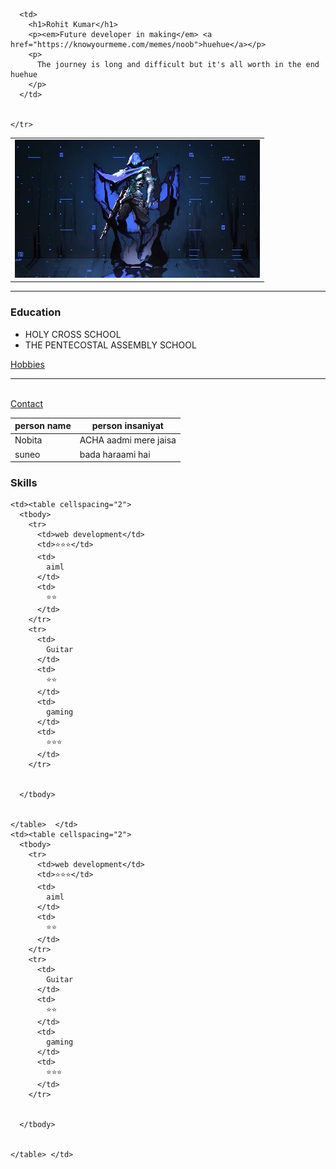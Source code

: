<!DOCTYPE html>
<html lang="en" dir="ltr">

<head>
  <meta charset="utf-8">
  <title>Rohit's Personal Site</title>
</head>

<body>
  <table cellspacing="22">
    <tr>
      <td> <img src="images/lol27.jpg" alt="angela didi ka photu"> </td>

      <td>
        <h1>Rohit Kumar</h1>
        <p><em>Future developer in making</em> <a href="https://knowyourmeme.com/memes/noob">huehue</a></p>
        <p>
          The journey is long and difficult but it's all worth in the end huehue
        </p>
      </td>


    </tr>
  </table>


  <hr>

  </table>
  <h3>Education
  </h3>

  <ul>
    <li> HOLY CROSS SCHOOL</li>
    <li>THE PENTECOSTAL ASSEMBLY SCHOOL</li>
  </ul>
  <a href="hobbies.html">Hobbies</a>
  <hr>
  <br>
  <a href="contact.html">Contact</a>
  <table>
    <thead>
      <tr>
        <th>person name</th>
        <th>person insaniyat</th>
      </tr>
    </thead>
    <tbody>
      <tr>
        <td>Nobita</td>
        <td>ACHA aadmi mere jaisa</td>
      </tr>
      <tr>
        <td>suneo</td>
        <td> bada haraami hai</td>
      </tr>
    </tbody>
  </table>
  <h3>Skills</h3>
<table>
  <tr>

    <td><table cellspacing="2">
      <tbody>
        <tr>
          <td>web development</td>
          <td>⭐⭐⭐</td>
          <td>
            aiml
          </td>
          <td>
            ⭐⭐
          </td>
        </tr>
        <tr>
          <td>
            Guitar
          </td>
          <td>
            ⭐⭐
          </td>
          <td>
            gaming
          </td>
          <td>
            ⭐⭐⭐
          </td>
        </tr>


      </tbody>


    </table>  </td>
    <td><table cellspacing="2">
      <tbody>
        <tr>
          <td>web development</td>
          <td>⭐⭐⭐</td>
          <td>
            aiml
          </td>
          <td>
            ⭐⭐
          </td>
        </tr>
        <tr>
          <td>
            Guitar
          </td>
          <td>
            ⭐⭐
          </td>
          <td>
            gaming
          </td>
          <td>
            ⭐⭐⭐
          </td>
        </tr>


      </tbody>


    </table> </td>
  </tr>
</table>

</body>

</html>

